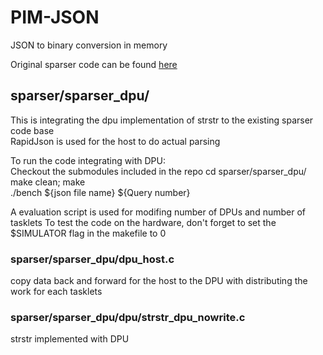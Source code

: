 # PIM-JSON
JSON to binary conversion in memory

Original sparser code can be found [here](https://github.com/stanford-futuredata/sparser)

## sparser/sparser_dpu/
This is integrating the dpu implementation of strstr to the existing sparser code base  
RapidJson is used for the host to do actual parsing  


To run the code integrating with DPU:  
Checkout the submodules included in the repo
cd sparser/sparser_dpu/
make clean; make  
./bench ${json file name} ${Query number}

A evaluation script is used for modifing number of DPUs and number of tasklets
To test the code on the hardware, don't forget to set the $SIMULATOR flag in the makefile to 0

### sparser/sparser_dpu/dpu_host.c
copy data back and forward for the host to the DPU with distributing the work for each tasklets

### sparser/sparser_dpu/dpu/strstr_dpu_nowrite.c
strstr implemented with DPU